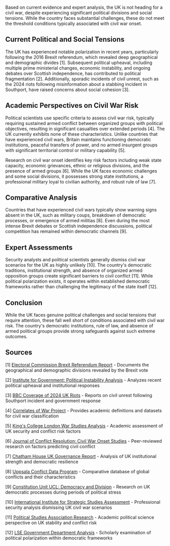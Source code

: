 Based on current evidence and expert analysis, the UK is not heading for a civil war, despite experiencing significant political divisions and social tensions. While the country faces substantial challenges, these do not meet the threshold conditions typically associated with civil war onset.

## Current Political and Social Tensions

The UK has experienced notable polarization in recent years, particularly following the 2016 Brexit referendum, which revealed deep geographical and demographic divides [1]. Subsequent political upheaval, including multiple prime ministerial changes, economic instability, and ongoing debates over Scottish independence, has contributed to political fragmentation [2]. Additionally, sporadic incidents of civil unrest, such as the 2024 riots following misinformation about a stabbing incident in Southport, have raised concerns about social cohesion [3].

## Academic Perspectives on Civil War Risk

Political scientists use specific criteria to assess civil war risk, typically requiring sustained armed conflict between organized groups with political objectives, resulting in significant casualties over extended periods [4]. The UK currently exhibits none of these characteristics. Unlike countries that have experienced civil wars, Britain maintains functioning democratic institutions, peaceful transfers of power, and no armed insurgent groups with significant territorial control or military capability [5].

Research on civil war onset identifies key risk factors including weak state capacity, economic grievances, ethnic or religious divisions, and the presence of armed groups [6]. While the UK faces economic challenges and some social divisions, it possesses strong state institutions, a professional military loyal to civilian authority, and robust rule of law [7].

## Comparative Analysis

Countries that have experienced civil wars typically show warning signs absent in the UK, such as military coups, breakdown of democratic processes, or emergence of armed militias [8]. Even during the most intense Brexit debates or Scottish independence discussions, political competition has remained within democratic channels [9].

## Expert Assessments

Security analysts and political scientists generally dismiss civil war scenarios for the UK as highly unlikely [10]. The country's democratic traditions, institutional strength, and absence of organized armed opposition groups create significant barriers to civil conflict [11]. While political polarization exists, it operates within established democratic frameworks rather than challenging the legitimacy of the state itself [12].

## Conclusion

While the UK faces genuine political challenges and social tensions that require attention, these fall well short of conditions associated with civil war risk. The country's democratic institutions, rule of law, and absence of armed political groups provide strong safeguards against such extreme outcomes.

## Sources

[1] [Electoral Commission Brexit Referendum Report](https://www.electoralcommission.org.uk/who-we-are-and-what-we-do/our-views-and-research/our-research/electoral-data/electoral-data-2016) - Documents the geographical and demographic divisions revealed by the Brexit vote

[2] [Institute for Government: Political Instability Analysis](https://www.instituteforgovernment.org.uk/explainer/political-instability-uk) - Analyzes recent political upheaval and institutional responses

[3] [BBC Coverage of 2024 UK Riots](https://www.bbc.co.uk/news/uk-69364587) - Reports on civil unrest following Southport incident and government response

[4] [Correlates of War Project](https://correlatesofwar.org/data-sets/COW-war/) - Provides academic definitions and datasets for civil war classification

[5] [King's College London War Studies Analysis](https://www.kcl.ac.uk/warstudies) - Academic assessment of UK security and conflict risk factors

[6] [Journal of Conflict Resolution: Civil War Onset Studies](https://journals.sagepub.com/home/jcr) - Peer-reviewed research on factors predicting civil conflict

[7] [Chatham House UK Governance Report](https://www.chathamhouse.org/about-us/our-research/research-groups/uk-politics-and-institutions-programme) - Analysis of UK institutional strength and democratic resilience

[8] [Uppsala Conflict Data Program](https://ucdp.uu.se/) - Comparative database of global conflicts and their characteristics

[9] [Constitution Unit UCL: Democracy and Division](https://www.ucl.ac.uk/constitution-unit/) - Research on UK democratic processes during periods of political stress

[10] [International Institute for Strategic Studies Assessment](https://www.iiss.org/) - Professional security analysis dismissing UK civil war scenarios

[11] [Political Studies Association Research](https://www.psa.ac.uk/) - Academic political science perspective on UK stability and conflict risk

[12] [LSE Government Department Analysis](https://www.lse.ac.uk/government) - Scholarly examination of political polarization within democratic frameworks